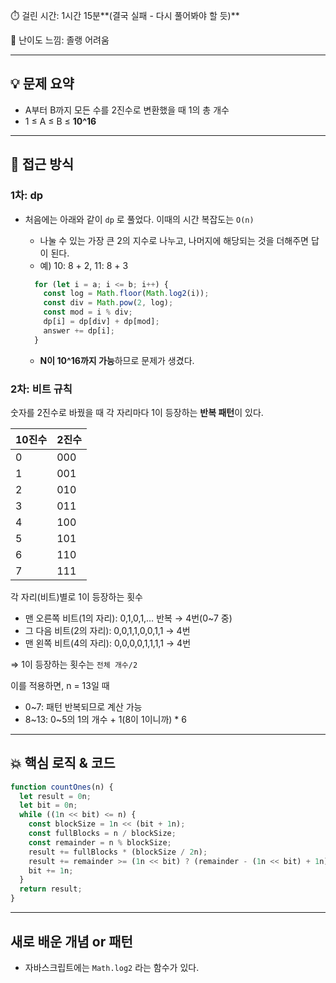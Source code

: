 ⏱️ 걸린 시간: 1시간 15분**(결국 실패 - 다시 풀어봐야 할 듯)**

🧠 난이도 느낌: 졸랭 어려움

---

## 💡 문제 요약

- A부터 B까지 모든 수를 2진수로 변환했을 때 1의 총 개수
- 1 ≤ A ≤ B ≤ **10^16**

---

## 🧭 접근 방식

### 1차: dp

- 처음에는 아래와 같이 `dp` 로 풀었다. 이때의 시간 복잡도는 `O(n)`
    - 나눌 수 있는 가장 큰 2의 지수로 나누고, 나머지에 해당되는 것을 더해주면 답이 된다.
    - 예) 10: 8 + 2, 11: 8 + 3
    
    ```jsx
      for (let i = a; i <= b; i++) {
        const log = Math.floor(Math.log2(i));
        const div = Math.pow(2, log);
        const mod = i % div;
        dp[i] = dp[div] + dp[mod];
        answer += dp[i];
      }
    ```
    
    - **N이 10^16까지 가능**하므로 문제가 생겼다.

### 2차: 비트 규칙

숫자를 2진수로 바꿨을 때 각 자리마다 1이 등장하는 **반복 패턴**이 있다.

| 10진수 | 2진수 |
| --- | --- |
| 0 | 000 |
| 1 | 001 |
| 2 | 010 |
| 3 | 011 |
| 4 | 100 |
| 5 | 101 |
| 6 | 110 |
| 7 | 111 |

각 자리(비트)별로 1이 등장하는 횟수

- 맨 오른쪽 비트(1의 자리): 0,1,0,1,… 반복 → 4번(0~7 중)
- 그 다음 비트(2의 자리): 0,0,1,1,0,0,1,1 → 4번
- 맨 왼쪽 비트(4의 자리): 0,0,0,0,1,1,1,1 → 4번

⇒ 1이 등장하는 횟수는 `전체 개수/2`

이를 적용하면, n = 13일 때

- 0~7: 패턴 반복되므로 계산 가능
- 8~13: 0~5의 1의 개수 + 1(8이 1이니까) * 6

---

## 💥 핵심 로직 & 코드

```jsx
function countOnes(n) {
  let result = 0n;
  let bit = 0n;
  while ((1n << bit) <= n) {
    const blockSize = 1n << (bit + 1n);
    const fullBlocks = n / blockSize;
    const remainder = n % blockSize;
    result += fullBlocks * (blockSize / 2n);
    result += remainder >= (1n << bit) ? (remainder - (1n << bit) + 1n) : 0n;
    bit += 1n;
  }
  return result;
}
```

---

## 새로 배운 개념 or 패턴

- 자바스크립트에는 `Math.log2` 라는 함수가 있다.